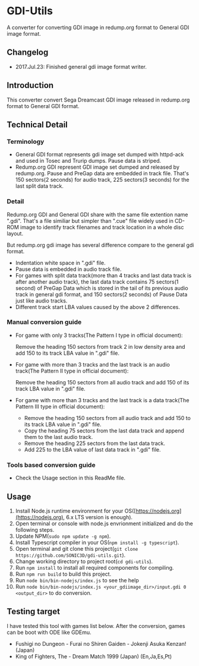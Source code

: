 # GDI-Utils
A converter for converting GDI image in redump.org format to General GDI image format.

## Changelog
* 2017.Jul.23: Finished general gdi image format writer.

## Introduction
This converter convert Sega Dreamcast GDI image released in redump.org format to General GDI format.

## Technical Detail
### Terminology
* General GDI format represents gdi image set dumped with httpd-ack and used in Tosec and Trurip dumps. Pause data is striped.
* Redump.org GDI represent GDI image set dumped and released by redump.org. Pause and PreGap data are embedded in track file. That's 150 sectors(2 seconds) for audio track, 225 sectors(3 seconds) for the last split data track.

### Detail
Redump.org GDI and General GDI share with the same file extention name ".gdi". That's a file similiar but simpler than ".cue" file widely used in CD-ROM image to identify track filenames and track location in a whole disc layout.

But redump.org gdi image has several difference compare to the general gdi format.
* Indentation white space in ".gdi" file.
* Pause data is embedded in audio track file.
* For games with split data track(more than 4 tracks and last data track is after another audio track), the last data track contains 75 sectors(1 second) of PreGap Data which is stored in the tail of its previous audio track in general gdi format, and 150 sectors(2 seconds) of Pause Data just like audio tracks. 
* Different track start LBA values caused by the above 2 differences.
  
### Manual conversion guide
* For game with only 3 tracks(The Pattern I type in official document):

    Remove the heading 150 sectors from track 2 in low density area and add 150 to its track LBA value in ".gdi" file.
    
* For game with more than 3 tracks and the last track is an audio track(The Pattern II type in official document):

    Remove the heading 150 sectors from all audio track and add 150 of its track LBA value in ".gdi" file.
    
* For game with more than 3 tracks and the last track is a data track(The Pattern III type in official document):

    * Remove the heading 150 sectors from all audio track and add 150 to its track LBA value in ".gdi" file.
    * Copy the heading 75 sectors from the last data track and append them to the last audio track.
    * Remove the heading 225 sectors from the last data track.
    * Add 225 to the LBA value of last data track in ".gdi" file.
    
### Tools based conversion guide
* Check the Usage section in this ReadMe file. 

## Usage
1. Install Node.js runtime environment for your OS([https://nodejs.org](https://nodejs.org), 6.x LTS version is enough).
2. Open terminal or console with node.js envrionment initialized and do the following steps.
3. Update NPM(`sudo npm update -g npm`).
4. Install Typescript compiler in your OS(`npm install -g typescript`).
5. Open terminal and git clone this project(`git clone https://github.com/SONIC3D/gdi-utils.git`).
6. Change working directory to project root(`cd gdi-utils`). 
7. Run `npm install` to install all required components for compiling.
8. Run `npm run build` to build this project.
9. Run `node bin/bin-nodejs/index.js` to see the help 
10. Run `node bin/bin-nodejs/index.js <your_gdiimage_dir>/input.gdi 0 <output_dir>` to do conversion.

## Testing target
I have tested this tool with games list below.
After the conversion, games can be boot with ODE like GDEmu.
* Fushigi no Dungeon - Furai no Shiren Gaiden - Jokenji Asuka Kenzan! (Japan)
* King of Fighters, The - Dream Match 1999 (Japan) (En,Ja,Es,Pt)
